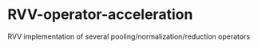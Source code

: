 # RVV-operator-acceleration
RVV implementation of several pooling/normalization/reduction operators
